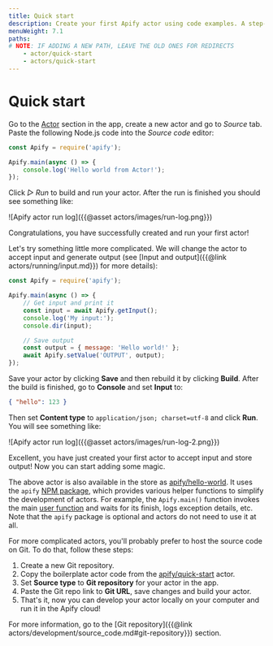 ```yaml
---
title: Quick start
description: Create your first Apify actor using code examples. A step-by-step introduction to web scraping with the Apify platform.
menuWeight: 7.1
paths:
# NOTE: IF ADDING A NEW PATH, LEAVE THE OLD ONES FOR REDIRECTS
    - actor/quick-start
    - actors/quick-start
---
```


# Quick start

Go to the [Actor](https://my.apify.com/actors) section in the app, create a new actor and go to *Source* tab. Paste the following Node.js code into the *Source code* editor:

```js
const Apify = require('apify');

Apify.main(async () => {
    console.log('Hello world from Actor!');
});
```

Click *▷ Run* to build and run your actor. After the run is finished you should see something like:

![Apify actor run log]({{@asset actors/images/run-log.png}})

Congratulations, you have successfully created and run your first actor!

Let's try something little more complicated. We will change the actor to accept input and generate output (see [Input and output]({{@link actors/running/input.md}}) for more details):

```js
const Apify = require('apify');

Apify.main(async () => {
    // Get input and print it
    const input = await Apify.getInput();
    console.log('My input:');
    console.dir(input);

    // Save output
    const output = { message: 'Hello world!' };
    await Apify.setValue('OUTPUT', output);
});
```

Save your actor by clicking **Save** and then rebuild it by clicking **Build**\. After the build is finished, go to **Console** and set **Input** to:

```json
{ "hello": 123 }
```

Then set **Content type** to `application/json; charset=utf-8` and click **Run**. You will see something like:

![Apify actor run log]({{@asset actors/images/run-log-2.png}})

Excellent, you have just created your first actor to accept input and store output! Now you can start adding some magic.

The above actor is also available in the store as [apify/hello-world](https://apify.com/apify/hello-world). It uses the `apify` [NPM package](https://sdk.apify.com/), which provides various helper functions to simplify the development of actors. For example, the `Apify.main()` function invokes the main [user function]((https://sdk.apify.com/docs/api/apify#apifymainuserfunc)) and waits for its finish, logs exception details, etc. Note that the `apify` package is optional and actors do not need to use it at all.

For more complicated actors, you'll probably prefer to host the source code on Git. To do that, follow these steps:

1. Create a new Git repository.
2. Copy the boilerplate actor code from the [apify/quick-start](https://github.com/apifytech/actor-quick-start) actor.
3. Set **Source type** to **Git repository** for your actor in the app.
4. Paste the Git repo link to **Git URL**, save changes and build your actor.
5. That's it, now you can develop your actor locally on your computer and run it in the Apify cloud!

For more information, go to the [Git repository]({{@link actors/development/source_code.md#git-repository}}) section.

